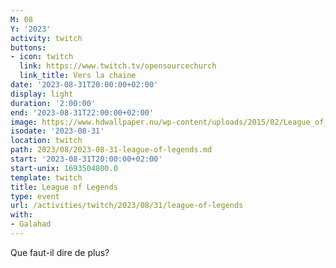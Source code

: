 ```yaml
---
M: 08
Y: '2023'
activity: twitch
buttons:
- icon: twitch
  link: https://www.twitch.tv/opensourcechurch
  link_title: Vers la chaine
date: '2023-08-31T20:00:00+02:00'
display: light
duration: '2:00:00'
end: '2023-08-31T22:00:00+02:00'
image: https://www.hdwallpaper.nu/wp-content/uploads/2015/02/League_of_Legends_27.jpeg
isodate: '2023-08-31'
location: twitch
path: 2023/08/2023-08-31-league-of-legends.md
start: '2023-08-31T20:00:00+02:00'
start-unix: 1693504800.0
template: twitch
title: League of Legends
type: event
url: /activities/twitch/2023/08/31/league-of-legends
with:
- Galahad
---
```

Que faut-il dire de plus?